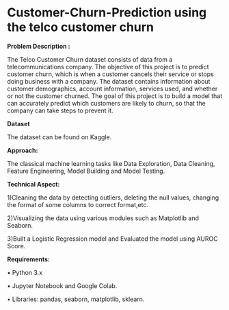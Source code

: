 # Customer-Churn-Prediction  using the telco customer churn

**Problem Description :**


The Telco Customer Churn dataset consists of data from a telecommunications company. The objective 
of this project is to predict customer churn, which is when a customer cancels their service or stops 
doing business with a company. The dataset contains information about customer demographics, 
account information, services used, and whether or not the customer churned. The goal of this project is 
to build a model that can accurately predict which customers are likely to churn, so that the company 
can take steps to prevent it.


**Dataset**

The dataset can be found on Kaggle.

**Approach:**

The classical machine learning tasks like Data Exploration, Data Cleaning, Feature Engineering, Model Building and Model Testing.

**Technical Aspect:**

1)Cleaning the data by detecting outliers, deleting the null values, changing the format of some columns to correct format,etc.

2)Visualizing the data using various modules such as Matplotlib and Seaborn.

3)Built a Logistic Regression model and Evaluated the model using AUROC Score.


**Requirements:**

• Python 3.x

• Jupyter Notebook and Google Colab.

• Libraries: pandas, seaborn, matplotlib, sklearn.






